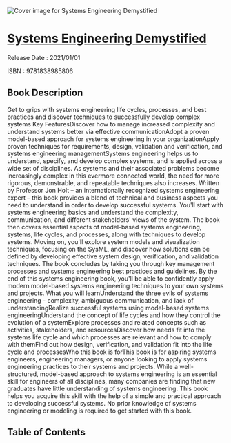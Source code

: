 ![Cover image for Systems Engineering Demystified](https://imgdetail.ebookreading.net/cover/cover/202109/EB9781838985806.jpg)

[Systems Engineering Demystified](https://ebookreading.net/view/book/Systems+Engineering+Demystified-EB9781838985806_1.html "Systems Engineering Demystified")
====================================================================================================================

Release Date : 2021/01/01

ISBN : 9781838985806

Book Description
-----------------

Get to grips with systems engineering life cycles, processes, and best practices and discover techniques to successfully develop complex systems
Key FeaturesDiscover how to manage increased complexity and understand systems better via effective communicationAdopt a proven model-based approach for systems engineering in your organizationApply proven techniques for requirements, design, validation and verification, and systems engineering managementSystems engineering helps us to understand, specify, and develop complex systems, and is applied across a wide set of disciplines. As systems and their associated problems become increasingly complex in this evermore connected world, the need for more rigorous, demonstrable, and repeatable techniques also increases.
Written by Professor Jon Holt – an internationally recognized systems engineering expert – this book provides a blend of technical and business aspects you need to understand in order to develop successful systems. You'll start with systems engineering basics and understand the complexity, communication, and different stakeholders' views of the system. The book then covers essential aspects of model-based systems engineering, systems, life cycles, and processes, along with techniques to develop systems. Moving on, you'll explore system models and visualization techniques, focusing on the SysML, and discover how solutions can be defined by developing effective system design, verification, and validation techniques. The book concludes by taking you through key management processes and systems engineering best practices and guidelines.
By the end of this systems engineering book, you'll be able to confidently apply modern model-based systems engineering techniques to your own systems and projects.
What you will learnUnderstand the three evils of systems engineering - complexity, ambiguous communication, and lack of understandingRealize successful systems using model-based systems engineeringUnderstand the concept of life cycles and how they control the evolution of a systemExplore processes and related concepts such as activities, stakeholders, and resourcesDiscover how needs fit into the systems life cycle and which processes are relevant and how to comply with themFind out how design, verification, and validation fit into the life cycle and processesWho this book is forThis book is for aspiring systems engineers, engineering managers, or anyone looking to apply systems engineering practices to their systems and projects. While a well-structured, model-based approach to systems engineering is an essential skill for engineers of all disciplines, many companies are finding that new graduates have little understanding of systems engineering. This book helps you acquire this skill with the help of a simple and practical approach to developing successful systems. No prior knowledge of systems engineering or modeling is required to get started with this book.


Table of Contents
-----------------

